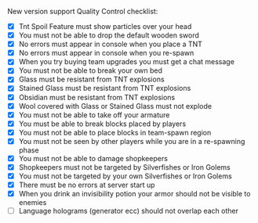 New version support Quality Control checklist:


- [x] Tnt Spoil Feature must show particles over your head
- [x] You must not be able to drop the default wooden sword
- [x] No errors must appear in console when you place a TNT
- [x] No errors must appear in console when you re-spawn
- [x] When you try buying team upgrades you must get a chat message
- [x] You must not be able to break your own bed
- [x] Glass must be resistant from TNT explosions
- [x] Stained Glass must be resistant from TNT explosions
- [x] Obsidian must be resistant from TNT explosions
- [x] Wool covered with Glass or Stained Glass must not explode
- [x] You must not be able to take off your armature
- [x] You must be able to break blocks placed by players
- [x] You must not be able to place blocks in team-spawn region
- [x] You must not be seen by other players while you are in a re-spawning phase
- [x] You must not be able to damage shopkeepers
- [x] Shopkeepers must not be targeted by Silverfishes or Iron Golems
- [x] You must not be targeted by your own Silverfishes or Iron Golems
- [x] There must be no errors at server start up
- [x] When you drink an invisibility potion your armor should not be visible to enemies
- [ ] Language holograms (generator ecc) should not overlap each other